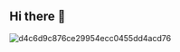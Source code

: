 ## Hi there 👋

![d4c6d9c876ce29954ecc0455dd4acd76](https://github.com/user-attachments/assets/e7cf67c7-4ef7-4135-9c67-e82960fc86f9)



